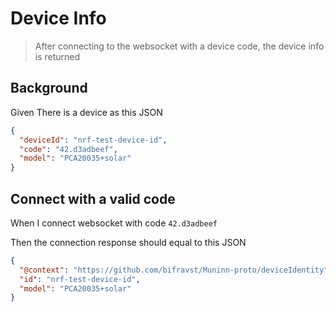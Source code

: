 # Device Info

> After connecting to the websocket with a device code, the device info is
> returned

## Background

Given There is a device as this JSON

```json
{
  "deviceId": "nrf-test-device-id",
  "code": "42.d3adbeef",
  "model": "PCA20035+solar"
}
```

## Connect with a valid code

When I connect websocket with code `42.d3adbeef`

Then the connection response should equal to this JSON

```json
{
  "@context": "https://github.com/bifravst/Muninn-proto/deviceIdentity",
  "id": "nrf-test-device-id",
  "model": "PCA20035+solar"
}
```
